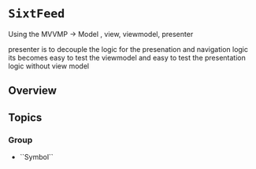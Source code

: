 # ``SixtFeed``

Using the MVVMP -> Model , view, viewmodel, presenter 

presenter is to decouple the logic for the presenation and navigation logic 
its becomes easy to test the viewmodel and easy to test the presentation logic without view model 


## Overview



## Topics

### <!--@START_MENU_TOKEN@-->Group<!--@END_MENU_TOKEN@-->

- <!--@START_MENU_TOKEN@-->``Symbol``<!--@END_MENU_TOKEN@-->
